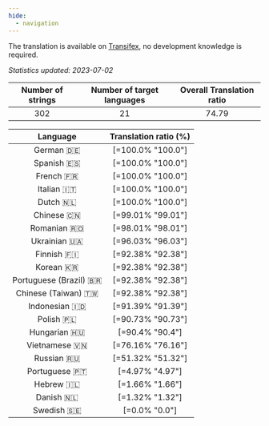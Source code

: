 ```yaml
---
hide:
  - navigation
---
```


<!--
DO NOT EDIT THIS FILE DIRECTLY.
It is generated automatically by transifex_stats.py in the scripts folder.
-->

The translation is available on [Transifex](https://www.transifex.com/quickosm/gui/), no development
knowledge is required.

*Statistics updated: 2023-07-02*

| Number of strings | Number of target languages | Overall Translation ratio |
|:-:|:-:|:-:|
302|21|74.79

| Language | Translation ratio (%) |
|:-:|:-:|
German 🇩🇪|[=100.0% "100.0"]|
Spanish 🇪🇸|[=100.0% "100.0"]|
French 🇫🇷|[=100.0% "100.0"]|
Italian 🇮🇹|[=100.0% "100.0"]|
Dutch 🇳🇱|[=100.0% "100.0"]|
Chinese 🇨🇳|[=99.01% "99.01"]|
Romanian 🇷🇴|[=98.01% "98.01"]|
Ukrainian 🇺🇦|[=96.03% "96.03"]|
Finnish 🇫🇮|[=92.38% "92.38"]|
Korean 🇰🇷|[=92.38% "92.38"]|
Portuguese (Brazil) 🇧🇷|[=92.38% "92.38"]|
Chinese (Taiwan) 🇹🇼|[=92.38% "92.38"]|
Indonesian 🇮🇩|[=91.39% "91.39"]|
Polish 🇵🇱|[=90.73% "90.73"]|
Hungarian 🇭🇺|[=90.4% "90.4"]|
Vietnamese 🇻🇳|[=76.16% "76.16"]|
Russian 🇷🇺|[=51.32% "51.32"]|
Portuguese 🇵🇹|[=4.97% "4.97"]|
Hebrew 🇮🇱|[=1.66% "1.66"]|
Danish 🇳🇱|[=1.32% "1.32"]|
Swedish 🇸🇪|[=0.0% "0.0"]|

